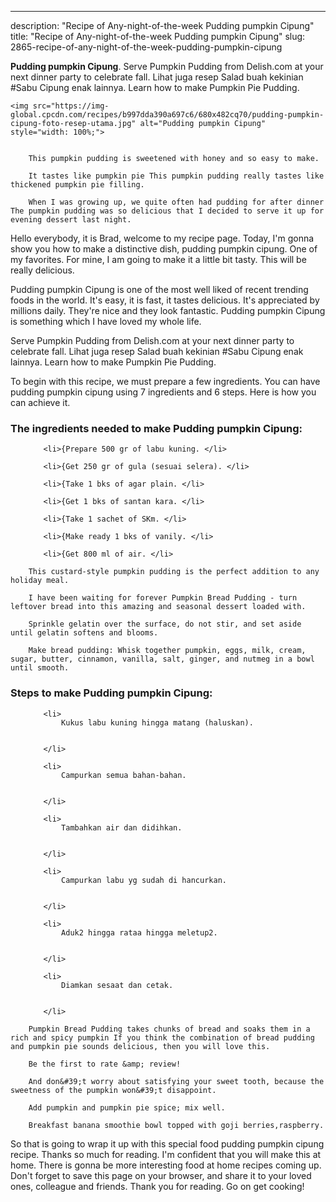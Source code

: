 ---
description: "Recipe of Any-night-of-the-week Pudding pumpkin Cipung"
title: "Recipe of Any-night-of-the-week Pudding pumpkin Cipung"
slug: 2865-recipe-of-any-night-of-the-week-pudding-pumpkin-cipung

<p>
	<strong>Pudding pumpkin Cipung</strong>. 
	Serve Pumpkin Pudding from Delish.com at your next dinner party to celebrate fall. Lihat juga resep Salad buah kekinian #Sabu Cipung enak lainnya. Learn how to make Pumpkin Pie Pudding.
</p>
<p>
	
	<img src="https://img-global.cpcdn.com/recipes/b997dda390a697c6/680x482cq70/pudding-pumpkin-cipung-foto-resep-utama.jpg" alt="Pudding pumpkin Cipung" style="width: 100%;">
	
	
		This pumpkin pudding is sweetened with honey and so easy to make.
	
		It tastes like pumpkin pie This pumpkin pudding really tastes like thickened pumpkin pie filling.
	
		When I was growing up, we quite often had pudding for after dinner The pumpkin pudding was so delicious that I decided to serve it up for evening dessert last night.
	
</p>
<p>
	Hello everybody, it is Brad, welcome to my recipe page. Today, I'm gonna show you how to make a distinctive dish, pudding pumpkin cipung. One of my favorites. For mine, I am going to make it a little bit tasty. This will be really delicious.
</p>
	
<p>
	Pudding pumpkin Cipung is one of the most well liked of recent trending foods in the world. It's easy, it is fast, it tastes delicious. It's appreciated by millions daily. They're nice and they look fantastic. Pudding pumpkin Cipung is something which I have loved my whole life.
</p>
<p>
	Serve Pumpkin Pudding from Delish.com at your next dinner party to celebrate fall. Lihat juga resep Salad buah kekinian #Sabu Cipung enak lainnya. Learn how to make Pumpkin Pie Pudding.
</p>

<p>
To begin with this recipe, we must prepare a few ingredients. You can have pudding pumpkin cipung using 7 ingredients and 6 steps. Here is how you can achieve it.
</p>

<h3>The ingredients needed to make Pudding pumpkin Cipung:</h3>

<ol>
	
		<li>{Prepare 500 gr of labu kuning. </li>
	
		<li>{Get 250 gr of gula (sesuai selera). </li>
	
		<li>{Take 1 bks of agar plain. </li>
	
		<li>{Get 1 bks of santan kara. </li>
	
		<li>{Take 1 sachet of SKm. </li>
	
		<li>{Make ready 1 bks of vanily. </li>
	
		<li>{Get 800 ml of air. </li>
	
</ol>
<p>
	
		This custard-style pumpkin pudding is the perfect addition to any holiday meal.
	
		I have been waiting for forever Pumpkin Bread Pudding - turn leftover bread into this amazing and seasonal dessert loaded with.
	
		Sprinkle gelatin over the surface, do not stir, and set aside until gelatin softens and blooms.
	
		Make bread pudding: Whisk together pumpkin, eggs, milk, cream, sugar, butter, cinnamon, vanilla, salt, ginger, and nutmeg in a bowl until smooth.
	
</p>

<h3>Steps to make Pudding pumpkin Cipung:</h3>

<ol>
	
		<li>
			Kukus labu kuning hingga matang (haluskan).
			
			
		</li>
	
		<li>
			Campurkan semua bahan-bahan.
			
			
		</li>
	
		<li>
			Tambahkan air dan didihkan.
			
			
		</li>
	
		<li>
			Campurkan labu yg sudah di hancurkan.
			
			
		</li>
	
		<li>
			Aduk2 hingga rataa hingga meletup2.
			
			
		</li>
	
		<li>
			Diamkan sesaat dan cetak.
			
			
		</li>
	
</ol>

<p>
	
		Pumpkin Bread Pudding takes chunks of bread and soaks them in a rich and spicy pumpkin If you think the combination of bread pudding and pumpkin pie sounds delicious, then you will love this.
	
		Be the first to rate &amp; review!
	
		And don&#39;t worry about satisfying your sweet tooth, because the sweetness of the pumpkin won&#39;t disappoint.
	
		Add pumpkin and pumpkin pie spice; mix well.
	
		Breakfast banana smoothie bowl topped with goji berries,raspberry.
	
</p>

<p>
	So that is going to wrap it up with this special food pudding pumpkin cipung recipe. Thanks so much for reading. I'm confident that you will make this at home. There is gonna be more interesting food at home recipes coming up. Don't forget to save this page on your browser, and share it to your loved ones, colleague and friends. Thank you for reading. Go on get cooking!
</p>
